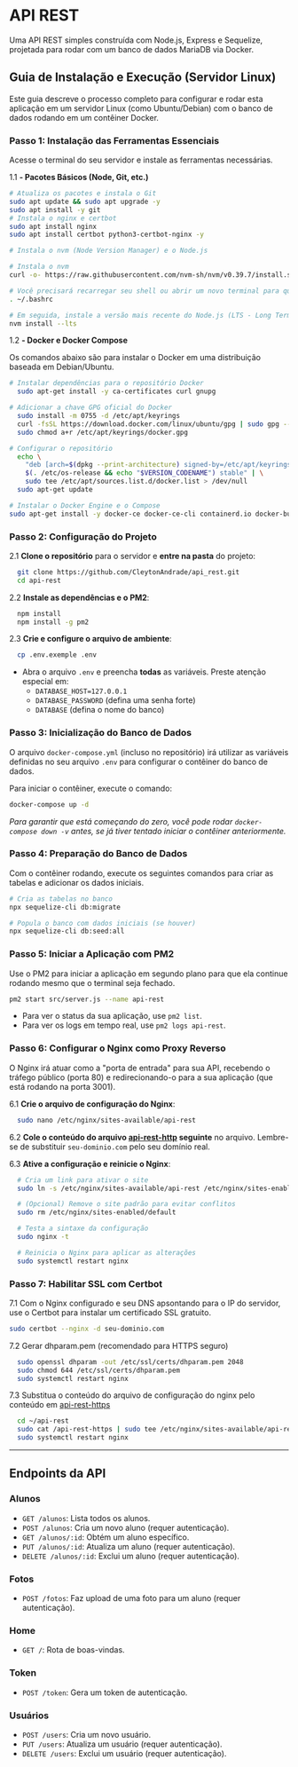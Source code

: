 # API REST

Uma API REST simples construída com Node.js, Express e Sequelize, projetada para rodar com um banco de dados MariaDB via Docker.

## Guia de Instalação e Execução (Servidor Linux)

Este guia descreve o processo completo para configurar e rodar esta aplicação em um servidor Linux (como Ubuntu/Debian) com o banco de dados rodando em um contêiner Docker.

### Passo 1: Instalação das Ferramentas Essenciais

Acesse o terminal do seu servidor e instale as ferramentas necessárias.

1.1 **- Pacotes Básicos (Node, Git, etc.)**

```bash
# Atualiza os pacotes e instala o Git
sudo apt update && sudo apt upgrade -y
sudo apt install -y git
# Instala o nginx e certbot
sudo apt install nginx
sudo apt install certbot python3-certbot-nginx -y

# Instala o nvm (Node Version Manager) e o Node.js

# Instala o nvm
curl -o- https://raw.githubusercontent.com/nvm-sh/nvm/v0.39.7/install.sh | bash

# Você precisará recarregar seu shell ou abrir um novo terminal para que o comando `nvm` funcione.
. ~/.bashrc

# Em seguida, instale a versão mais recente do Node.js (LTS - Long Term Support)
nvm install --lts
```

1.2 **- Docker e Docker Compose**

Os comandos abaixo são para instalar o Docker em uma distribuição baseada em Debian/Ubuntu.

```bash
# Instalar dependências para o repositório Docker
  sudo apt-get install -y ca-certificates curl gnupg

# Adicionar a chave GPG oficial do Docker
  sudo install -m 0755 -d /etc/apt/keyrings
  curl -fsSL https://download.docker.com/linux/ubuntu/gpg | sudo gpg --dearmor -o /etc/apt/keyrings/docker.gpg
  sudo chmod a+r /etc/apt/keyrings/docker.gpg

# Configurar o repositório
  echo \
    "deb [arch=$(dpkg --print-architecture) signed-by=/etc/apt/keyrings/docker.gpg] https://download.docker.com/linux/ubuntu \
    $(. /etc/os-release && echo "$VERSION_CODENAME") stable" | \
    sudo tee /etc/apt/sources.list.d/docker.list > /dev/null
  sudo apt-get update

# Instalar o Docker Engine e o Compose
sudo apt-get install -y docker-ce docker-ce-cli containerd.io docker-buildx-plugin docker-compose-plugin
```

### Passo 2: Configuração do Projeto

2.1 **Clone o repositório** para o servidor e **entre na pasta** do projeto:

```bash
  git clone https://github.com/CleytonAndrade/api_rest.git
  cd api-rest

```

2.2 **Instale as dependências e o PM2**:

```bash
  npm install
  npm install -g pm2
```

2.3 **Crie e configure o arquivo de ambiente**:

```bash
  cp .env.exemple .env
```

- Abra o arquivo `.env` e preencha **todas** as variáveis. Preste atenção especial em:
  - `DATABASE_HOST=127.0.0.1`
  - `DATABASE_PASSWORD` (defina uma senha forte)
  - `DATABASE` (defina o nome do banco)

### Passo 3: Inicialização do Banco de Dados

O arquivo `docker-compose.yml` (incluso no repositório) irá utilizar as variáveis definidas no seu arquivo `.env` para configurar o contêiner do banco de dados.

Para iniciar o contêiner, execute o comando:

```bash
docker-compose up -d
```

_Para garantir que está começando do zero, você pode rodar `docker-compose down -v` antes, se já tiver tentado iniciar o contêiner anteriormente._

### Passo 4: Preparação do Banco de Dados

Com o contêiner rodando, execute os seguintes comandos para criar as tabelas e adicionar os dados iniciais.

```bash
# Cria as tabelas no banco
npx sequelize-cli db:migrate

# Popula o banco com dados iniciais (se houver)
npx sequelize-cli db:seed:all
```

### Passo 5: Iniciar a Aplicação com PM2

Use o PM2 para iniciar a aplicação em segundo plano para que ela continue rodando mesmo que o terminal seja fechado.

```bash
pm2 start src/server.js --name api-rest
```

- Para ver o status da sua aplicação, use `pm2 list`.
- Para ver os logs em tempo real, use `pm2 logs api-rest`.

### Passo 6: Configurar o Nginx como Proxy Reverso

O Nginx irá atuar como a "porta de entrada" para sua API, recebendo o tráfego público (porta 80) e redirecionando-o para a sua aplicação (que está rodando na porta 3001).

6.1 **Crie o arquivo de configuração do Nginx**:

```bash
  sudo nano /etc/nginx/sites-available/api-rest
```

6.2 **Cole o conteúdo do arquivo [api-rest-http](/api-rest-http) seguinte** no arquivo. Lembre-se de substituir `seu-dominio.com` pelo seu domínio real.

6.3 **Ative a configuração e reinicie o Nginx**:

```bash
  # Cria um link para ativar o site
  sudo ln -s /etc/nginx/sites-available/api-rest /etc/nginx/sites-enabled/

  # (Opcional) Remove o site padrão para evitar conflitos
  sudo rm /etc/nginx/sites-enabled/default

  # Testa a sintaxe da configuração
  sudo nginx -t

  # Reinicia o Nginx para aplicar as alterações
  sudo systemctl restart nginx
```

### Passo 7: Habilitar SSL com Certbot

7.1 Com o Nginx configurado e seu DNS apsontando para o IP do servidor, use o Certbot para instalar um certificado SSL gratuito.

```bash
sudo certbot --nginx -d seu-dominio.com
```

7.2 Gerar dhparam.pem (recomendado para HTTPS seguro)

```bash
  sudo openssl dhparam -out /etc/ssl/certs/dhparam.pem 2048
  sudo chmod 644 /etc/ssl/certs/dhparam.pem
  sudo systemctl restart nginx
```

7.3 Substitua o conteúdo do arquivo de configuração do nginx pelo conteúdo em [api-rest-https](/api-rest-https)

```bash
  cd ~/api-rest
  sudo cat /api-rest-https | sudo tee /etc/nginx/sites-available/api-rest > /dev/null
  sudo systemctl restart nginx
```

---

## Endpoints da API

### Alunos

- `GET /alunos`: Lista todos os alunos.
- `POST /alunos`: Cria um novo aluno (requer autenticação).
- `GET /alunos/:id`: Obtém um aluno específico.
- `PUT /alunos/:id`: Atualiza um aluno (requer autenticação).
- `DELETE /alunos/:id`: Exclui um aluno (requer autenticação).

### Fotos

- `POST /fotos`: Faz upload de uma foto para um aluno (requer autenticação).

### Home

- `GET /`: Rota de boas-vindas.

### Token

- `POST /token`: Gera um token de autenticação.

### Usuários

- `POST /users`: Cria um novo usuário.
- `PUT /users`: Atualiza um usuário (requer autenticação).
- `DELETE /users`: Exclui um usuário (requer autenticação).
